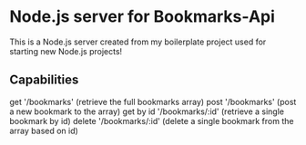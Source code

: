# Node.js server for Bookmarks-Api

This is a Node.js server created from my boilerplate project used for starting new Node.js projects!

## Capabilities
get '/bookmarks' (retrieve the full bookmarks array)
post '/bookmarks' (post a new bookmark to the array)
get by id '/bookmarks/:id' (retrieve a single bookmark by id)
delete '/bookmarks/:id' (delete a single bookmark from the array based on id)